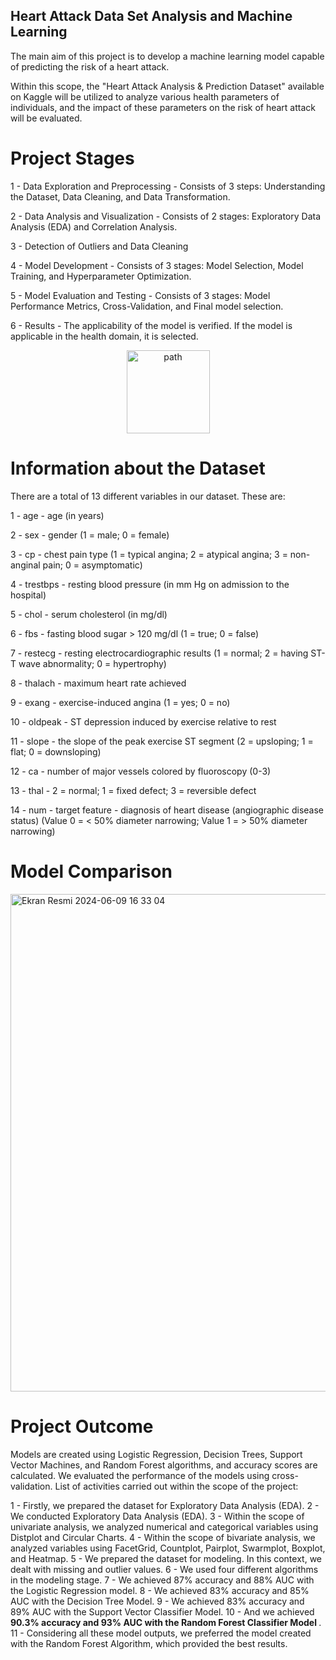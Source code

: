 ## Heart Attack Data Set Analysis and Machine Learning

The main aim of this project is to develop a machine learning model capable of predicting the risk of a heart attack.

Within this scope, the "Heart Attack Analysis & Prediction Dataset" available on Kaggle will be utilized to analyze various health parameters of individuals, and the impact of these parameters on the risk of heart attack will be evaluated.

# Project Stages

1 - Data Exploration and Preprocessing - Consists of 3 steps: Understanding the Dataset, Data Cleaning, and Data Transformation.

2 - Data Analysis and Visualization - Consists of 2 stages: Exploratory Data Analysis (EDA) and Correlation Analysis.

3 - Detection of Outliers and Data Cleaning

4 - Model Development - Consists of 3 stages: Model Selection, Model Training, and Hyperparameter Optimization.

5 - Model Evaluation and Testing - Consists of 3 stages: Model Performance Metrics, Cross-Validation, and Final model selection.

6 - Results - The applicability of the model is verified. If the model is applicable in the health domain, it is selected.

<div align="center">
<img width="133" alt="path" src="https://github.com/sensoyyasin/heartdisease_prediction/assets/73845925/e7a9874e-de57-44ee-aeaf-8db913297e9b">
</div>

# Information about the Dataset

There are a total of 13 different variables in our dataset. These are:

1 - age - age (in years)

2 - sex - gender (1 = male; 0 = female)

3 - cp - chest pain type (1 = typical angina; 2 = atypical angina; 3 = non-anginal pain; 0 = asymptomatic)

4 - trestbps - resting blood pressure (in mm Hg on admission to the hospital)

5 - chol - serum cholesterol (in mg/dl)

6 - fbs - fasting blood sugar > 120 mg/dl (1 = true; 0 = false)

7 - restecg - resting electrocardiographic results (1 = normal; 2 = having ST-T wave abnormality; 0 = hypertrophy)

8 - thalach - maximum heart rate achieved

9 - exang - exercise-induced angina (1 = yes; 0 = no)

10 - oldpeak - ST depression induced by exercise relative to rest

11 - slope - the slope of the peak exercise ST segment (2 = upsloping; 1 = flat; 0 = downsloping)

12 - ca - number of major vessels colored by fluoroscopy (0-3)

13 - thal - 2 = normal; 1 = fixed defect; 3 = reversible defect

14 - num - target feature - diagnosis of heart disease (angiographic disease status) (Value 0 = < 50% diameter narrowing; Value 1 = > 50% diameter narrowing)


# Model Comparison

<img width="796" alt="Ekran Resmi 2024-06-09 16 33 04" src="https://github.com/sensoyyasin/heartdisease_prediction/assets/73845925/9d6d5f1a-bc3a-48c9-8b16-240932e8f080">

# Project Outcome

Models are created using Logistic Regression, Decision Trees, Support Vector Machines, and Random Forest algorithms, and accuracy scores are calculated. We evaluated the performance of the models using cross-validation.
List of activities carried out within the scope of the project:

1 - Firstly, we prepared the dataset for Exploratory Data Analysis (EDA).
2 - We conducted Exploratory Data Analysis (EDA).
3 - Within the scope of univariate analysis, we analyzed numerical and categorical variables using Distplot and Circular Charts.
4 - Within the scope of bivariate analysis, we analyzed variables using FacetGrid, Countplot, Pairplot, Swarmplot, Boxplot, and Heatmap.
5 - We prepared the dataset for modeling. In this context, we dealt with missing and outlier values.
6 - We used four different algorithms in the modeling stage.
7 - We achieved 87% accuracy and 88% AUC with the Logistic Regression model.
8 - We achieved 83% accuracy and 85% AUC with the Decision Tree Model.
9 - We achieved 83% accuracy and 89% AUC with the Support Vector Classifier Model.
10 - And we achieved <b>90.3% accuracy and 93% AUC with the Random Forest Classifier Model </b>.
11 - Considering all these model outputs, we preferred the model created with the Random Forest Algorithm, which provided the best results.
